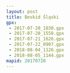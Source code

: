 ```yaml
---
layout: post
title: Beskid Śląski
gpx:
 - 2017-07-20_1030.gpx
 - 2017-07-20_1558.gpx
 - 2017-07-21_1626.gpx
 - 2017-07-22_0907.gpx
 - 2018-08-04_1126.gpx
 - 2018-08-05_1144.gpx
mapid: 20170720
---
```


<style>
  #route-info div {
    text-align: center;
  }
</style>

<!--<div id="route-info" style="height: 40px">
  <div id="route-length" style="float: left; width: 25%;">d</div>
  <div id="route-time" style="float: left; width: 25%;">d</div>
  <div id="route-speed" style="float: left; width: 25%;">d</div>
  <div id="route-ascent" style="float: left; width: 25%;">d</div>
</div>-->

<div id="mapid-{{ page.mapid }}" style="width: 100%; height: 400px;"></div>
<script>

  var mymap = L.map('mapid-{{ page.mapid }}', {
    attributionControl: false,
    fullscreenControl: {
        pseudoFullscreen: true // if true, fullscreen to page width and height
    }
  }).setView([51.505, -0.09], 13);

	var OpenTopoMap = L.tileLayer('http://{s}.tile.opentopomap.org/{z}/{x}/{y}.png', {
		maxZoom: 17,
		attribution: 'Map data: &copy; <a href="http://www.openstreetmap.org/copyright">OpenStreetMap</a>, <a href="http://viewfinderpanoramas.org">SRTM</a> | Map style: &copy; <a href="https://opentopomap.org">OpenTopoMap</a> (<a href="https://creativecommons.org/licenses/by-sa/3.0/">CC-BY-SA</a>)',
		opacity: 0.5
	});
  
  var Esri_WorldTopoMap = L.tileLayer('http://server.arcgisonline.com/ArcGIS/rest/services/World_Topo_Map/MapServer/tile/{z}/{y}/{x}', {
    attribution: 'Tiles &copy; Esri &mdash; Esri, DeLorme, NAVTEQ, TomTom, Intermap, iPC, USGS, FAO, NPS, NRCAN, GeoBase, Kadaster NL, Ordnance Survey, Esri Japan, METI, Esri China (Hong Kong), and the GIS User Community'
  });
  
  var Esri_WorldImagery = L.tileLayer('http://server.arcgisonline.com/ArcGIS/rest/services/World_Imagery/MapServer/tile/{z}/{y}/{x}', {
    attribution: 'Tiles &copy; Esri &mdash; Source: Esri, i-cubed, USDA, USGS, AEX, GeoEye, Getmapping, Aerogrid, IGN, IGP, UPR-EGP, and the GIS User Community'
  });
  
  OpenTopoMap.addTo(mymap);
  
{% for gpx in page.gpx %}
  
  var gpx = '{{ site.baseurl }}/public/gpx/{{ gpx }}'; 
  var g = new L.GPX(gpx, {
    async: true,
    marker_options: {
      startIconUrl: '',//'{{ site.baseurl }}/public/images/pin-icon-start.png',
      endIconUrl: '',//'{{ site.baseurl }}/public/images/pin-icon-end.png',
      shadowUrl: ''//'{{ site.baseurl }}/public/images/pin-shadow.png'
    },
    polyline_options: {
      color: "#ff0000",
      opacity: 0.5
    }
  });
  
  g.on('loaded', function(e) {
    mymap.fitBounds(e.target.getBounds());
   
    /*document.getElementById("route-length").innerHTML = (Number(g.get_distance()) / 1000).toFixed(2) + "km";
    
    
    var date = new Date(null);
    date.setSeconds(g.get_moving_time() / 1000); 
    var mov_tm = date.toISOString().substr(11, 8);
    document.getElementById("route-time").innerHTML = mov_tm;
    
    document.getElementById("route-speed").innerHTML = g.get_moving_speed().toFixed(2) + "km/h";
    document.getElementById("route-ascent").innerHTML = g.get_elevation_gain().toFixed(0) + "m";
    
    var dateString = g.get_start_time().format("mmm d, yyyy - H:MM");
    //document.getElementById("route-speed").innerHTML = dateString;*/
  });
  
  g.addTo(mymap);
{% endfor %}  

</script>

